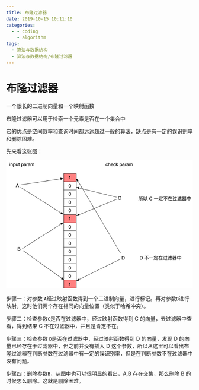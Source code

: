 ```yaml
---
title: 布隆过滤器
date: 2019-10-15 10:11:10
categories:
  - - coding
    - algorithm
tags:
  - 算法与数据结构
  - 算法与数据结构/布隆过滤器
---
```


# 布隆过滤器

一个很长的二进制向量和一个映射函数  

布隆过滤器可以用于检索一个元素是否在一个集合中  

它的优点是空间效率和查询时间都远远超过一般的算法，缺点是有一定的误识别率和删除困难。

先来看这张图：

![布隆过滤器](https://raw.githubusercontent.com/liunaijie/images/master/布隆过滤器.png)

步骤一：对参数 `A`经过映射函数得到一个二进制向量，进行标记。再对参数`B`进行映射，这时他们两个存在相同的向量位置（类似于哈希冲突）。

步骤二：检查参数`C`是否在过滤器中，经过映射函数得到 C 的向量，去过滤器中查看，得到结果 C 不在过滤器中，并且是肯定不在。

步骤三：检查参数 `D`是否在过滤器中，经过映射函数得到 D 的向量，发现 D 的向量已经存在于过滤器中，但之前并没有插入 D 这个参数，所以从这里可以看出布隆过滤器在判断参数在过滤器中有一定的误识别率，但是在判断参数不在过滤器中没有问题。

步骤四：删除参数`B`，从图中也可以很明显的看出，A,B 存在交集，那么删除 B 的时候怎么删除。这就是删除困难。

